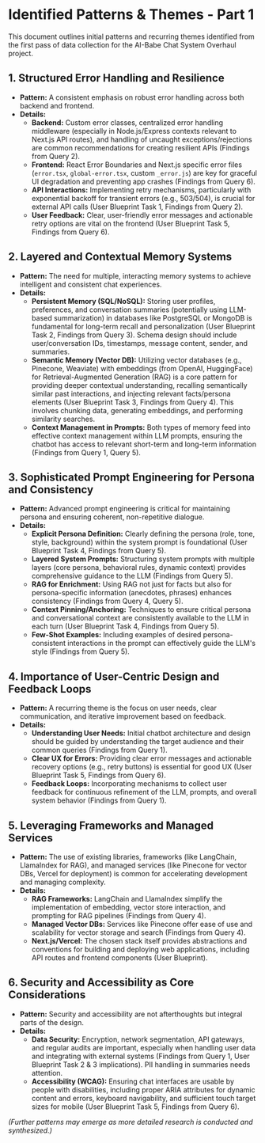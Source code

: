 # Identified Patterns & Themes - Part 1

This document outlines initial patterns and recurring themes identified from the first pass of data collection for the AI-Babe Chat System Overhaul project.

## 1. Structured Error Handling and Resilience
*   **Pattern:** A consistent emphasis on robust error handling across both backend and frontend.
*   **Details:**
    *   **Backend:** Custom error classes, centralized error handling middleware (especially in Node.js/Express contexts relevant to Next.js API routes), and handling of uncaught exceptions/rejections are common recommendations for creating resilient APIs (Findings from Query 2).
    *   **Frontend:** React Error Boundaries and Next.js specific error files (`error.tsx`, `global-error.tsx`, custom `_error.js`) are key for graceful UI degradation and preventing app crashes (Findings from Query 6).
    *   **API Interactions:** Implementing retry mechanisms, particularly with exponential backoff for transient errors (e.g., 503/504), is crucial for external API calls (User Blueprint Task 1, Findings from Query 2).
    *   **User Feedback:** Clear, user-friendly error messages and actionable retry options are vital on the frontend (User Blueprint Task 5, Findings from Query 6).

## 2. Layered and Contextual Memory Systems
*   **Pattern:** The need for multiple, interacting memory systems to achieve intelligent and consistent chat experiences.
*   **Details:**
    *   **Persistent Memory (SQL/NoSQL):** Storing user profiles, preferences, and conversation summaries (potentially using LLM-based summarization) in databases like PostgreSQL or MongoDB is fundamental for long-term recall and personalization (User Blueprint Task 2, Findings from Query 3). Schema design should include user/conversation IDs, timestamps, message content, sender, and summaries.
    *   **Semantic Memory (Vector DB):** Utilizing vector databases (e.g., Pinecone, Weaviate) with embeddings (from OpenAI, HuggingFace) for Retrieval-Augmented Generation (RAG) is a core pattern for providing deeper contextual understanding, recalling semantically similar past interactions, and injecting relevant facts/persona elements (User Blueprint Task 3, Findings from Query 4). This involves chunking data, generating embeddings, and performing similarity searches.
    *   **Context Management in Prompts:** Both types of memory feed into effective context management within LLM prompts, ensuring the chatbot has access to relevant short-term and long-term information (Findings from Query 1, Query 5).

## 3. Sophisticated Prompt Engineering for Persona and Consistency
*   **Pattern:** Advanced prompt engineering is critical for maintaining persona and ensuring coherent, non-repetitive dialogue.
*   **Details:**
    *   **Explicit Persona Definition:** Clearly defining the persona (role, tone, style, background) within the system prompt is foundational (User Blueprint Task 4, Findings from Query 5).
    *   **Layered System Prompts:** Structuring system prompts with multiple layers (core persona, behavioral rules, dynamic context) provides comprehensive guidance to the LLM (Findings from Query 5).
    *   **RAG for Enrichment:** Using RAG not just for facts but also for persona-specific information (anecdotes, phrases) enhances consistency (Findings from Query 4, Query 5).
    *   **Context Pinning/Anchoring:** Techniques to ensure critical persona and conversational context are consistently available to the LLM in each turn (User Blueprint Task 4, Findings from Query 5).
    *   **Few-Shot Examples:** Including examples of desired persona-consistent interactions in the prompt can effectively guide the LLM's style (Findings from Query 5).

## 4. Importance of User-Centric Design and Feedback Loops
*   **Pattern:** A recurring theme is the focus on user needs, clear communication, and iterative improvement based on feedback.
*   **Details:**
    *   **Understanding User Needs:** Initial chatbot architecture and design should be guided by understanding the target audience and their common queries (Findings from Query 1).
    *   **Clear UX for Errors:** Providing clear error messages and actionable recovery options (e.g., retry buttons) is essential for good UX (User Blueprint Task 5, Findings from Query 6).
    *   **Feedback Loops:** Incorporating mechanisms to collect user feedback for continuous refinement of the LLM, prompts, and overall system behavior (Findings from Query 1).

## 5. Leveraging Frameworks and Managed Services
*   **Pattern:** The use of existing libraries, frameworks (like LangChain, LlamaIndex for RAG), and managed services (like Pinecone for vector DBs, Vercel for deployment) is common for accelerating development and managing complexity.
*   **Details:**
    *   **RAG Frameworks:** LangChain and LlamaIndex simplify the implementation of embedding, vector store interaction, and prompting for RAG pipelines (Findings from Query 4).
    *   **Managed Vector DBs:** Services like Pinecone offer ease of use and scalability for vector storage and search (Findings from Query 4).
    *   **Next.js/Vercel:** The chosen stack itself provides abstractions and conventions for building and deploying web applications, including API routes and frontend components (User Blueprint).

## 6. Security and Accessibility as Core Considerations
*   **Pattern:** Security and accessibility are not afterthoughts but integral parts of the design.
*   **Details:**
    *   **Data Security:** Encryption, network segmentation, API gateways, and regular audits are important, especially when handling user data and integrating with external systems (Findings from Query 1, User Blueprint Task 2 & 3 implications). PII handling in summaries needs attention.
    *   **Accessibility (WCAG):** Ensuring chat interfaces are usable by people with disabilities, including proper ARIA attributes for dynamic content and errors, keyboard navigability, and sufficient touch target sizes for mobile (User Blueprint Task 5, Findings from Query 6).

*(Further patterns may emerge as more detailed research is conducted and synthesized.)*